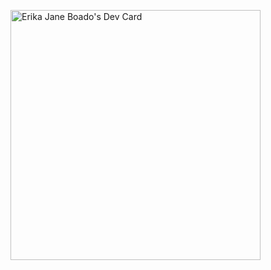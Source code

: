 <a href="https://app.daily.dev/erikajaneboado"><img src="https://api.daily.dev/devcards/b7c05c38a9ca4caf81225fe35fe269fb.png?r=jyh" width="400" alt="Erika Jane Boado's Dev Card"/></a>
<!--
**ejcboado/ejcboado** is a ✨ _special_ ✨ repository because its `README.md` (this file) appears on your GitHub profile.

Here are some ideas to get you started:

- 🔭 I’m currently working on ...
- 🌱 I’m currently learning ...
- 👯 I’m looking to collaborate on ...
- 🤔 I’m looking for help with ...
- 💬 Ask me about ...
- 📫 How to reach me: ...
- 😄 Pronouns: ...
- ⚡ Fun fact: ...
-->
